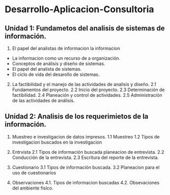 # Desarrollo-Aplicacion-Consultoria
## Unidad 1: Fundametos del analisis de sistemas de información. 
1. El papel del analistas de informacion la informacion
  * La informacion como un recurso de a organización.
  * Conceptos de análisis y diseño de sistemas.
  * El papel del analista de sistemas.
  * El ciclo de vida del desarollo de sistemas.
  
2. La factibilidad y el manejo de las actividades de analisis y diseño.
  2.1 Fundamentos del proyecto.
  2.2 Inicio del proyecto.
  2.3 Determinación de factibilidad. 
  2.4 Planeación y control de actividades.
  2.5 Administración de las actividades de análisis.
  
## Unidad 2: Analisis de los requerimietos de la información.
1. Muestreo e investigacion de datos impresos. 
  1.1 Muestreo 
  1.2 Tipos de investigacion buscados en la investigacion 
 
2. Entrvista 
  2.1 Tipos de información buscada planeacion de entrevista. 
  2.2 Conducción de la entrevista. 
  2.3 Escritura del reporte de la entrevista. 
  
3. Cuestionario 
  3.1 Tipos de información buscada.
  3.2 Planeacion para el uso de cuestionarios 
  
4. Observaciones 
 4.1. Tipos de informacion buscadas 
 4.2. Obsevaciones del ambiente fisico.
